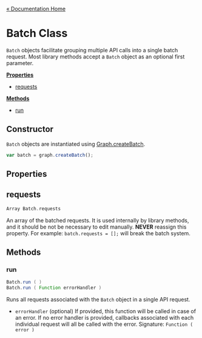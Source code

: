 [« Documentation Home](Documentation.md)

# Batch Class

`Batch` objects facilitate grouping multiple API calls into a single batch request. Most library methods accept a `Batch` object as an optional first parameter.

**[Properties](#properties)**

* [requests](#requests)

**[Methods](#methods)**

* [run](#run)

## Constructor

`Batch` objects are instantiated using [Graph.createBatch](Graph.md#createbatch).

```javascript
var batch = graph.createBatch();
```

## Properties

## requests

```scala
Array Batch.requests
```

An array of the batched requests. It is used internally by library methods, and it should be not be necessary to edit manually. **NEVER** reassign this property. For example: `batch.requests = [];` will break the batch system.  

## Methods

### run

```scala
Batch.run ( )
Batch.run ( Function errorHandler )
```

Runs all requests associated with the `Batch` object in a single API request.

* `errorHandler` (optional) If provided, this function will be called in case of an error. If no error handler is provided, callbacks associated with each individual request will all be called with the error. 
Signature: `Function ( error )`